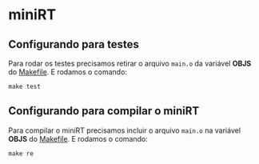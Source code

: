 # miniRT

## Configurando para testes

Para rodar os testes precisamos retirar o arquivo `main.o` da variável **OBJS** do [Makefile](./Makefile). E rodamos o comando:

```
make test
```

## Configurando para compilar o miniRT

Para compilar o miniRT precisamos incluir o arquivo `main.o` na variável **OBJS** do [Makefile](./Makefile). E rodamos o comando:

```
make re
```
